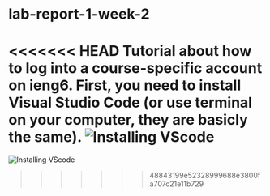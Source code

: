 # lab-report-1-week-2
<<<<<<< HEAD
Tutorial about how to log into a course-specific account on ieng6.
First, you need to install Visual Studio Code (or use terminal on your computer, they are basicly the same).
![Installing VScode](https://github.com/molan0426/cse15l-lab-reports/blob/main/screenshot%20week2/Installing%20VScode.png)
=======
![Installing VScode](https://github.com/molan0426/cse15l-lab-reports/blob/main/screenshot%20week2/Installing%20VScode.png)
>>>>>>> 48843199e52328999688e3800fa707c21e11b729
